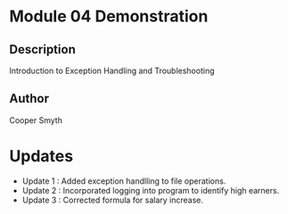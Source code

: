 # Module 04 Demonstration

## Description
Introduction to Exception Handling and Troubleshooting

## Author
Cooper Smyth

# Updates
 - Update 1 : Added exception handlling to file operations.
 - Update 2 : Incorporated logging into program to identify high earners.
 - Update 3 : Corrected formula for salary increase.
